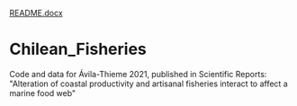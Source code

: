 [README.docx](https://github.com/fsvaldovinos/Chilean_Fisheries/files/7071556/README.docx)
# Chilean_Fisheries
Code and data for Ávila-Thieme 2021, published in Scientific Reports: "Alteration of coastal productivity and artisanal fisheries interact to affect a marine food web"
